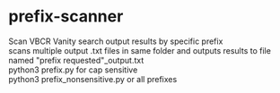# prefix-scanner
Scan VBCR Vanity search output results by specific prefix<br>
scans multiple output .txt files in same folder and outputs results to file named "prefix requested"_output.txt<br>
python3 prefix.py for cap sensitive<br>
python3 prefix_nonsensitive.py or all prefixes<br> 
